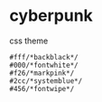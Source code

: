 # cyberpunk
css theme
```
#fff/*backblack*/
#000/*fontwhite*/
#f26/*markpink*/
#2cc/*systemblue*/
#456/*fontwipe*/
```
